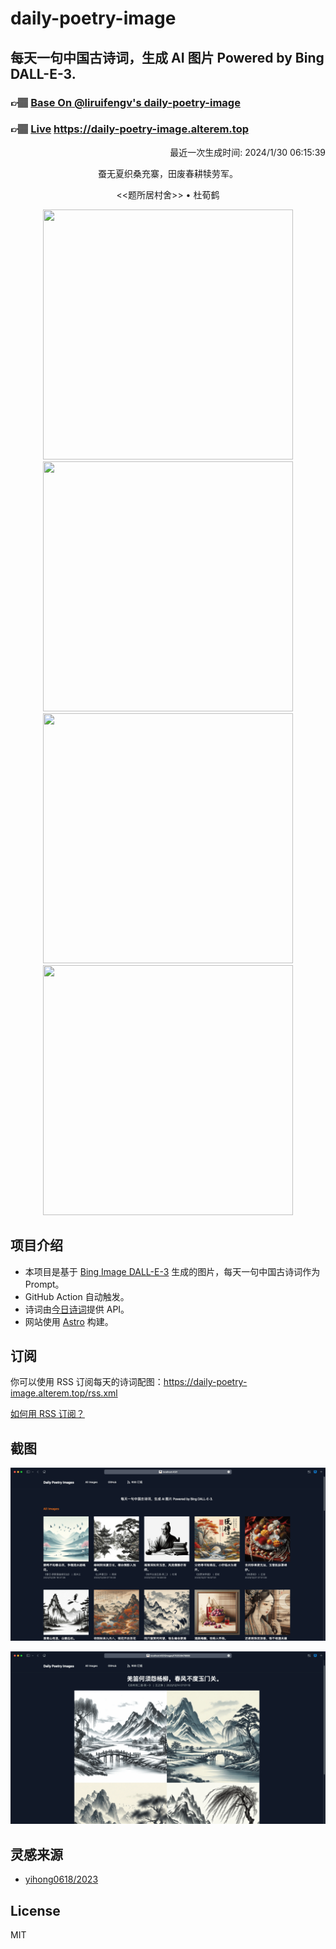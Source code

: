 
# daily-poetry-image

## 每天一句中国古诗词，生成 AI 图片 Powered by Bing DALL-E-3.

### 👉🏽 [Base On @liruifengv's daily-poetry-image](https://github.com/liruifengv/daily-poetry-image)

### 👉🏽 [Live](https://daily-poetry-image.alterem.top/) https://daily-poetry-image.alterem.top

<p align="right">
  最近一次生成时间: 2024/1/30 06:15:39
</p>
<p align="center">
蚕无夏织桑充寨，田废春耕犊劳军。
</p>
<p align="center">
<<题所居村舍>> • 杜荀鹤
</p>
<p align="center">
<img src="https://tse4.mm.bing.net/th/id/OIG1.SInTeOxA_uz6arKRzOT_" height="400" width="400" />
<img src="https://tse4.mm.bing.net/th/id/OIG1.K13eQXtHtMcxkTvOYKnB" height="400" width="400" />
<img src="https://tse4.mm.bing.net/th/id/OIG1.wVMYAaGSsmU_3lFOTT6D" height="400" width="400" />
<img src="https://tse2.mm.bing.net/th/id/OIG1.44uNxT52rfajaZumMiIV" height="400" width="400" />
</p>

## 项目介绍

-   本项目是基于 [Bing Image DALL-E-3](https://www.bing.com/images/create) 生成的图片，每天一句中国古诗词作为 Prompt。
-   GitHub Action 自动触发。
-   诗词由[今日诗词](https://www.jinrishici.com/)提供 API。
-   网站使用 [Astro](https://astro.build) 构建。

## 订阅

你可以使用 RSS 订阅每天的诗词配图：https://daily-poetry-image.alterem.top/rss.xml

[如何用 RSS 订阅？](https://zhuanlan.zhihu.com/p/55026716)

## 截图

![图片列表](./screenshots/Snipaste_2023-12-28_21-00-26.png)

![图片详情](./screenshots/Snipaste_2023-12-28_21-00-53.png)

## 灵感来源

-   [yihong0618/2023](https://github.com/yihong0618/2023)

## License

MIT
